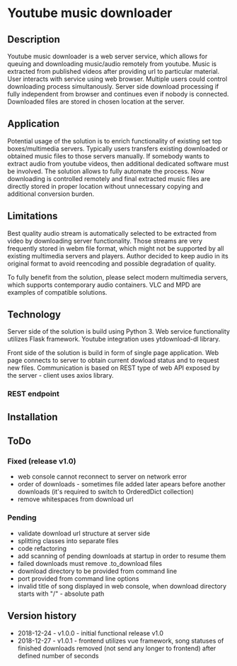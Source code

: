 # Youtube music downloader

## Description

Youtube music downloader is a web server service, which allows for queuing and downloading music/audio remotely from youtube. Music is extracted from published videos after providing url to particular material. User interacts with service using web browser. Multiple users could control downloading process simultanously.
Server side download processing if fully independent from browser and continues even if nobody is connected. Downloaded files are stored in chosen location at the server.

## Application

Potential usage of the solution is to enrich functionality of existing set top boxes/multimedia servers. Typically users transfers existing downloaded or obtained music files to those servers manually. If somebody wants to extract audio from youtube videos, then additional dedicated software must be involved. The solution allows to fully automate the process. Now downloading is controlled remotely and final extracted music files are directly stored in proper location without unnecessary copying and additional conversion burden.

## Limitations

Best quality audio stream is automatically selected to be extracted from video by downloading server functionality. Those streams are very frequently stored in webm file format, which might not be supported by all existing multimedia servers and players.
Author decided to keep audio in its original format to avoid reencoding and possible degradation of quality.

To fully benefit from the solution, please select modern multimedia servers, which supports contemporary audio containers. VLC and MPD are examples of compatible solutions.

## Technology

Server side of the solution is build using Python 3. Web service functionality utilizes Flask framework. Youtube integration uses ytdownload-dl library.

Front side of the solution is build in form of single page application. Web page connects to server to obtain current dowload status and to request new files. Communication is based on REST type of web API exposed by the server - client uses axios library.

### REST endpoint

## Installation

## ToDo

### Fixed (release v1.0)

- web console cannot reconnect to server on network error
- order of downloads - sometimes file added later apears before another downloads (it's required to switch to OrderedDict collection)
- remove whitespaces from download url
  
### Pending

- validate download url structure at server side
- splitting classes into separate files
- code refactoring
- add scanning of pending downloads at startup in order to resume them
- failed downloads must remove .to_download files
- download directory to be provided from command line
- port provided from command line options
- invalid title of song displayed in web console, when download directory starts with "/" - absolute path

## Version history

- 2018-12-24 - v1.0.0 - initial functional release v1.0
- 2018-12-27 - v1.0.1 - frontend utilizes vue framework, song statuses of finished downloads removed (not send any longer to frontend) after defined number of seconds
